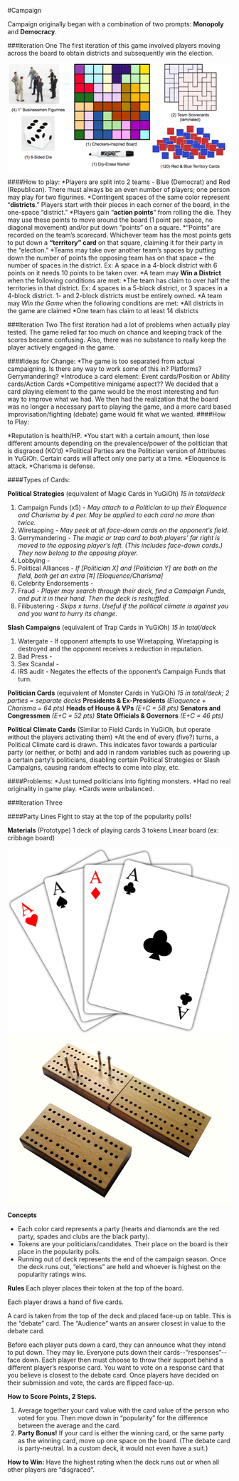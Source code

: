 ﻿#Campaign


Campaign originally began with a combination of two prompts: __Monopoly__ and __Democracy__.


###Iteration One
The first iteration of this game involved players moving across the board to obtain districts and subsequently win the election.


![Original Campaign](images/Campaign_OG.png)


####How to play:
*Players are split into 2 teams - Blue (Democrat) and Red (Republican).  There must always be an even number of players; one person may play for two figurines.
*Contingent spaces of the same color represent “__districts__.” Players start with their pieces in each corner of the board, in the one-space “district.”
*Players gain “__action points__” from rolling the die.  They may use these points to move around the board (1 point per space, no diagonal movement) and/or put down “points” on a square.
*“Points” are recorded on the team’s scorecard.  Whichever team has the most points gets to put down a __“territory” card__ on that square, claiming it for their party in the “election.”
*Teams may take over another team’s spaces by putting down the number of points the opposing team has on that space + the number of spaces in the district.  Ex: A space in a 4-block district with 6 points on it needs 10 points to be taken over.
*A team may __Win a District__ when the following conditions are met:
  *The team has claim to over half the territories in that district. Ex: 4 spaces in a 5-block district, or 3 spaces in a 4-block district.  1- and 2-block districts must be entirely owned.
*A team may _Win the Game_ when the following conditions are met:
  *All districts in the game are claimed
  *One team has claim to at least 14 districts


###Iteration Two
The first iteration had a lot of problems when actually play tested. The game relied far too much on chance and keeping track of the scores became confusing. Also, there was no substance to really keep the player actively engaged in the game.


####Ideas for Change:
*The game is too separated from actual campaigning.  Is there any way to work some of this in?  Platforms?  Gerrymandering?
*Introduce a card element: Event cards/Position or Ability cards/Action Cards
*Competitive minigame aspect??
We decided that a card playing element to the game would be the most interesting and fun way to improve what we had. We then had the realization that the board was no longer a necessary part to playing the game, and a more card based improvisation/fighting (debate) game would fit what we wanted.
####How to Play:


*Reputation is health/HP.
  *You start with a certain amount, then lose different amounts depending on the prevalence/power of the politician that is disgraced (KO’d)
*Political Parties are the Politician version of Attributes in YuGiOh.  Certain cards will affect only one party at a time.
*Eloquence is attack.
*Charisma is defense.


####Types of Cards:


__Political Strategies__ (equivalent of Magic Cards in YuGiOh)
_15 in total/deck_
1. Campaign Funds (x5) - _May attach to a Politician to up their Eloquence and Charisma by 4 per.  May be applied to each card no more than twice._
2. Wiretapping - _May peek at all face-down cards on the opponent’s field._
3. Gerrymandering - _The magic or trap card to both players’ far right is moved to the opposing player’s left.  (This includes face-down cards.)  They now belong to the opposing player._
4. Lobbying - 
5. Political Alliances - _If [Politician X] and [Politician Y] are both on the field, both get an extra [#] [Eloquence/Charisma]_
6. Celebrity Endorsements - 
7. Fraud - _Player may search through their deck, find a Campaign Funds, and put it in their hand.  Then the deck is reshuffled._
8. Filibustering - _Skips x turns.  Useful if the political climate is against you and you want to hurry its change._


__Slash Campaigns__ (equivalent of Trap Cards in YuGiOh)
_15 in total/deck_
1. Watergate - If opponent attempts to use Wiretapping, Wiretapping is destroyed and the opponent receives x reduction in reputation.
2. Bad Press - 
3. Sex Scandal - 
4. IRS audit - Negates the effects of the opponent’s Campaign Funds that turn.


__Politician Cards__ (equivalent of Monster Cards in YuGiOh)
_15 in total/deck; 2 parties = separate decks_
        __Presidents & Ex-Presidents__ _(Eloquence + Charisma = 64 pts)_
        __Heads of House & VPs__ _(E+C = 58 pts)_
        __Senators and Congressmen__ _(E+C = 52 pts)_
        __State Officials & Governors__ _(E+C = 46 pts)_


__Political Climate Cards__ (Similar to Field Cards in YuGiOh, but operate without the players activating them)
*At the end of every (five?) turns, a Political Climate card is drawn.  This indicates favor towards a particular party (or neither, or both) and add in random variables such as powering up a certain party’s politicians, disabling certain Political Strategies or Slash Campaigns, causing random effects to come into play, etc.  


####Problems:
*Just turned politicians into fighting monsters.
*Had no real originality in game play.
*Cards were unbalanced.


###Iteration Three


####Party Lines
Fight to stay at the top of the popularity polls!


__Materials__ (Prototype)
1 deck of playing cards
3 tokens
Linear board (ex: cribbage board)


![Temporary Cards](images/Playing_Cards.png) ![Temporary Board](images/cribbage_board.jpg)


__Concepts__
* Each color card represents a party (hearts and diamonds are the red party, spades and clubs are the black party).
* Tokens are your politicians/candidates.  Their place on the board is their place in the popularity polls.
* Running out of deck represents the end of the campaign season.  Once the deck runs out, “elections” are held and whoever is highest on the popularity ratings wins.


__Rules__
Each player places their token at the top of the board.


Each player draws a hand of five cards.


A card is taken from the top of the deck and placed face-up on table.  This is the “debate” card.  The “Audience” wants an answer closest in value to the debate card.


Before each player puts down a card, they can announce what they intend to put down.  They may lie.  Everyone puts down their cards--”responses”--face down.  Each player then must choose to throw their support behind a different player’s response card.  You want to vote on a response card that you believe is closest to the debate card.  Once players have decided on their submission and vote, the cards are flipped face-up.


__How to Score Points, 2 Steps.__
1. Average together your card value with the card value of the person who voted for you.  Then move down in “popularity” for the difference between the average and the card.
2. __Party Bonus!__  If your card is either the winning card, or the same party as the winning card, move up one space on the board.  (The debate card is party-neutral.  In a custom deck, it would not even have a suit.)


__How to Win:__
Have the highest rating when the deck runs out or when all other players are “disgraced”.
